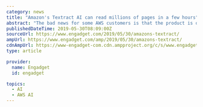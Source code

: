 ```yaml
---
category: news
title: "Amazon's Textract AI can read millions of pages in a few hours"
abstract: "The bad news for some AWS customers is that the product is only available in some parts of the US (Ohio, N. Virginia, Oregon) and Ireland for now. It will, however, make its way to more regions over the next year."
publishedDateTime: 2019-05-30T08:09:00Z
sourceUrl: https://www.engadget.com/2019/05/30/amazons-textract/
ampUrl: https://www.engadget.com/amp/2019/05/30/amazons-textract/
cdnAmpUrl: https://www-engadget-com.cdn.ampproject.org/c/s/www.engadget.com/amp/2019/05/30/amazons-textract/
type: article

provider:
  name: Engadget
  id: engadget

topics:
  - AI
  - AWS AI
---
```

